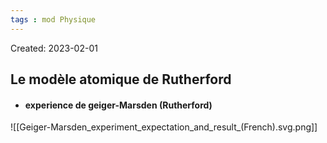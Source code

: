 ```yaml
---
tags : mod Physique
---
```

Created: 2023-02-01

## Le modèle atomique de Rutherford

- #### experience de geiger-Marsden (Rutherford)
![[Geiger-Marsden_experiment_expectation_and_result_(French).svg.png]]